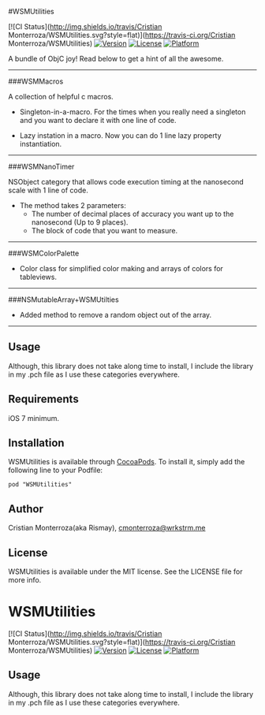 #WSMUtilities

[![CI Status](http://img.shields.io/travis/Cristian Monterroza/WSMUtilities.svg?style=flat)](https://travis-ci.org/Cristian Monterroza/WSMUtilities)
[![Version](https://img.shields.io/cocoapods/v/WSMUtilities.svg?style=flat)](http://cocoadocs.org/docsets/WSMUtilities)
[![License](https://img.shields.io/cocoapods/l/WSMUtilities.svg?style=flat)](http://cocoadocs.org/docsets/WSMUtilities)
[![Platform](https://img.shields.io/cocoapods/p/WSMUtilities.svg?style=flat)](http://cocoadocs.org/docsets/WSMUtilities)

A bundle of ObjC joy! Read below to get a hint of all the awesome.

----
###WSMMacros

A collection of helpful c macros.

- Singleton-in-a-macro. For the times when you really need a singleton and you want to declare it with one line of code.

- Lazy instation in a macro. Now you can do 1 line lazy property instantiation.

----

###WSMNanoTimer

NSObject category that allows code execution timing at the nanosecond scale with 1 line of code.

- The method takes 2 parameters:
  - The number of decimal places of accuracy you want up to the nanosecond (Up to 9 places).
  - The block of code that you want to measure.

----

###WSMColorPalette

- Color class for simplified color making and arrays of colors for tableviews.

----

###NSMutableArray+WSMUtilties


- Added method to remove a random object out of the array.

----

## Usage

Although, this library does not take along time to install, I include the library in my .pch file as I use these categories everywhere.

## Requirements

iOS 7 minimum.

## Installation

WSMUtilities is available through [CocoaPods](http://cocoapods.org). To install
it, simply add the following line to your Podfile:

    pod "WSMUtilities"

## Author

Cristian Monterroza(aka Rismay), cmonterroza@wrkstrm.me


## License

WSMUtilities is available under the MIT license. See the LICENSE file for more info.

# WSMUtilities

[![CI Status](http://img.shields.io/travis/Cristian Monterroza/WSMUtilities.svg?style=flat)](https://travis-ci.org/Cristian Monterroza/WSMUtilities)
[![Version](https://img.shields.io/cocoapods/v/WSMUtilities.svg?style=flat)](http://cocoadocs.org/docsets/WSMUtilities)
[![License](https://img.shields.io/cocoapods/l/WSMUtilities.svg?style=flat)](http://cocoadocs.org/docsets/WSMUtilities)
[![Platform](https://img.shields.io/cocoapods/p/WSMUtilities.svg?style=flat)](http://cocoadocs.org/docsets/WSMUtilities)

## Usage

Although, this library does not take along time to install, I include the library in my .pch file as I use these categories everywhere.
